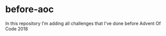 # before-aoc

In this repository I'm adding all challenges that I've done before Advent Of Code 2018
